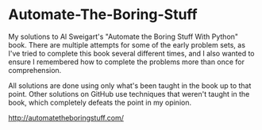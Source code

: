 # Automate-The-Boring-Stuff
My solutions to Al Sweigart's "Automate the Boring Stuff With Python" book. There are multiple attempts for some of the early problem sets, as I've tried to complete this book several different times, and I also wanted to ensure I remembered how to complete the problems more than once for comprehension.

All solutions are done using only what's been taught in the book up to that point. Other solutions on GitHub use techniques that weren't taught in the book, which completely defeats the point in my opinion.

http://automatetheboringstuff.com/
